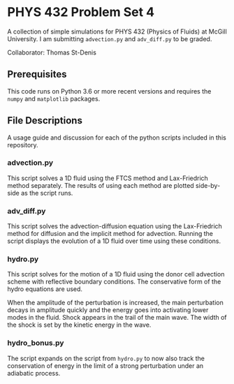# PHYS 432 Problem Set 4

A collection of simple simulations for PHYS 432 (Physics of Fluids) at McGill University. I am submitting ```advection.py``` and ```adv_diff.py``` to be graded.

Collaborator: Thomas St-Denis

## Prerequisites
This code runs on Python 3.6 or more recent versions and requires the ```numpy``` and ```matplotlib``` packages.

## File Descriptions

A usage guide and discussion for each of the python scripts included in this repository.

### advection.py

This script solves a 1D fluid using the FTCS method and Lax-Friedrich method separately. The results of using each method are plotted side-by-side as the script runs.

### adv_diff.py

This script solves the advection-diffusion equation using the Lax-Friedrich method for diffusion and the implicit method for advection. Running the script displays the evolution of a 1D fluid over time using these conditions.

### hydro.py

This script solves for the motion of a 1D fluid using the donor cell advection scheme with reflective boundary conditions. The conservative form of the hydro equations are used.

When the amplitude of the perturbation is increased, the main perturbation decays in amplitude quickly and the energy goes into activating lower modes in the fluid. Shock appears in the trail of the main wave. The width of the shock is set by the kinetic energy in the wave.

### hydro_bonus.py

The script expands on the script from ```hydro.py``` to now also
track the conservation of energy in the limit of a strong perturbation under an adiabatic process.

